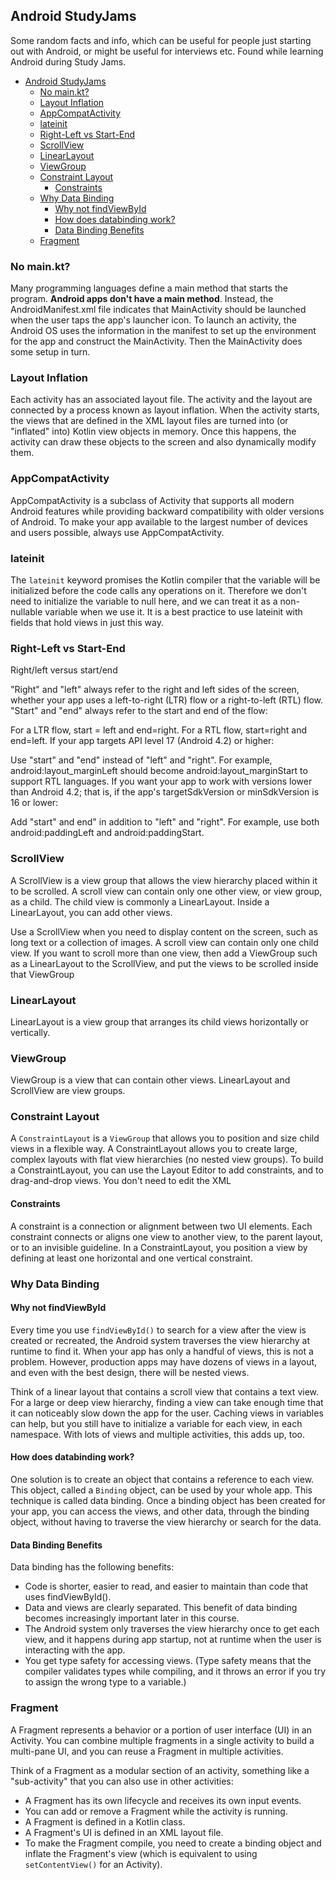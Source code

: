 ## Android StudyJams

Some random facts and info, which can be useful for people just starting out with Android, or might be useful for interviews etc. Found while learning Android during Study Jams.

- [Android StudyJams](#android-studyjams)
  - [No main.kt?](#no-mainkt)
  - [Layout Inflation](#layout-inflation)
  - [AppCompatActivity](#appcompatactivity)
  - [lateinit](#lateinit)
  - [Right-Left vs Start-End](#right-left-vs-start-end)
  - [ScrollView](#scrollview)
  - [LinearLayout](#linearlayout)
  - [ViewGroup](#viewgroup)
  - [Constraint Layout](#constraint-layout)
    - [Constraints](#constraints)
  - [Why Data Binding](#why-data-binding)
    - [Why not findViewById](#why-not-findviewbyid)
    - [How does databinding work?](#how-does-databinding-work)
    - [Data Binding Benefits](#data-binding-benefits)
  - [Fragment](#fragment)

### No main.kt?

Many programming languages define a main method that starts the program. **Android apps don't have a main method**. Instead, the AndroidManifest.xml file indicates that MainActivity should be launched when the user taps the app's launcher icon. To launch an activity, the Android OS uses the information in the manifest to set up the environment for the app and construct the MainActivity. Then the MainActivity does some setup in turn.

### Layout Inflation

Each activity has an associated layout file. The activity and the layout are connected by a process known as layout inflation. When the activity starts, the views that are defined in the XML layout files are turned into (or "inflated" into) Kotlin view objects in memory. Once this happens, the activity can draw these objects to the screen and also dynamically modify them.

### AppCompatActivity

AppCompatActivity is a subclass of Activity that supports all modern Android features while providing backward compatibility with older versions of Android. To make your app available to the largest number of devices and users possible, always use AppCompatActivity.

### lateinit

The `lateinit` keyword promises the Kotlin compiler that the variable will be initialized before the code calls any operations on it. Therefore we don't need to initialize the variable to null here, and we can treat it as a non-nullable variable when we use it. It is a best practice to use lateinit with fields that hold views in just this way.

### Right-Left vs Start-End
Right/left versus start/end

"Right" and "left" always refer to the right and left sides of the screen, whether your app uses a left-to-right (LTR) flow or a right-to-left (RTL) flow. "Start" and "end" always refer to the start and end of the flow:

For a LTR flow, start = left and end=right.
For a RTL flow, start=right and end=left.
If your app targets API level 17 (Android 4.2) or higher:

Use "start" and "end" instead of "left" and "right".
For example, android:layout_marginLeft should become android:layout_marginStart to support RTL languages.
If you want your app to work with versions lower than Android 4.2; that is, if the app's targetSdkVersion or minSdkVersion is 16 or lower:

Add "start" and end" in addition to "left" and "right".
For example, use both android:paddingLeft and android:paddingStart.

### ScrollView
A ScrollView is a view group that allows the view hierarchy placed within it to be scrolled. A scroll view can contain only one other view, or view group, as a child. The child view is commonly a LinearLayout. Inside a LinearLayout, you can add other views.

Use a ScrollView when you need to display content on the screen, such as long text or a collection of images. A scroll view can contain only one child view. If you want to scroll more than one view, then add a ViewGroup such as a LinearLayout to the ScrollView, and put the views to be scrolled inside that ViewGroup

### LinearLayout
LinearLayout is a view group that arranges its child views horizontally or vertically.

### ViewGroup
ViewGroup is a view that can contain other views. LinearLayout and ScrollView are view groups.

### Constraint Layout
A `ConstraintLayout` is a `ViewGroup` that allows you to position and size child views in a flexible way. A ConstraintLayout allows you to create large, complex layouts with flat view hierarchies (no nested view groups). To build a ConstraintLayout, you can use the Layout Editor to add constraints, and to drag-and-drop views. You don't need to edit the XML
#### Constraints
A constraint is a connection or alignment between two UI elements. Each constraint connects or aligns one view to another view, to the parent layout, or to an invisible guideline. In a ConstraintLayout, you position a view by defining at least one horizontal and one vertical constraint.

### Why Data Binding

#### Why not findViewById
Every time you use `findViewById()` to search for a view after the view is created or recreated, the Android system traverses the view hierarchy at runtime to find it. When your app has only a handful of views, this is not a problem. However, production apps may have dozens of views in a layout, and even with the best design, there will be nested views. 

Think of a linear layout that contains a scroll view that contains a text view. For a large or deep view hierarchy, finding a view can take enough time that it can noticeably slow down the app for the user. Caching views in variables can help, but you still have to initialize a variable for each view, in each namespace. With lots of views and multiple activities, this adds up, too.

#### How does databinding work?
One solution is to create an object that contains a reference to each view. This object, called a `Binding` object, can be used by your whole app. This technique is called data binding. Once a binding object has been created for your app, you can access the views, and other data, through the binding object, without having to traverse the view hierarchy or search for the data.

#### Data Binding Benefits
Data binding has the following benefits:

- Code is shorter, easier to read, and easier to maintain than code that uses findViewById().
- Data and views are clearly separated. This benefit of data binding becomes increasingly important later in this course.
- The Android system only traverses the view hierarchy once to get each view, and it happens during app startup, not at runtime when the user is interacting with the app.
- You get type safety for accessing views. (Type safety means that the compiler validates types while compiling, and it throws an error if you try to assign the wrong type to a variable.)

### Fragment
A Fragment represents a behavior or a portion of user interface (UI) in an Activity. You can combine multiple fragments in a single activity to build a multi-pane UI, and you can reuse a Fragment in multiple activities.

Think of a Fragment as a modular section of an activity, something like a "sub-activity" that you can also use in other activities:

* A Fragment has its own lifecycle and receives its own input events.
* You can add or remove a Fragment while the activity is running.
* A Fragment is defined in a Kotlin class.
* A Fragment's UI is defined in an XML layout file.
* To make the Fragment compile, you need to create a binding object and inflate the Fragment's view (which is equivalent to using `setContentView()` for an Activity).